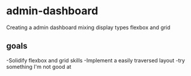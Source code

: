 # admin-dashboard

Creating a admin dashboard mixing display types flexbox and grid

## goals

-Solidify flexbox and grid skills
-Implement a easily traversed layout
-try something I'm not good at

